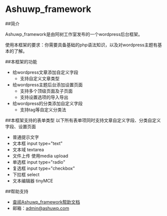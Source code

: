 # Ashuwp_framework
##简介

Ashuwp_framework是由阿树工作室发布的一个wordpress后台框架。

使用本框架的要求：你需要具备基础的php语法知识，以及对wordpress主题有基本的了解。

##本框架的功能

* 给wordpress文章添加自定义字段
    * 支持自定义文章类型
* 给wordpress主题后台添加设置页面
    * 支持多个顶级页面及子页面
    * 支持设置选项的导入导出
* 给wordpress的分类添加自定义字段
    * 支持tag等自定义分类法
    
##本框架支持的表单类型
以下所有表单项同时支持文章自定义字段、分类自定义字段、设置页面

* 普通提示文字
* 文本框 input type="text"
* 文本域 textarea
* 文件上传 使用media upload
* 单选框 input type="radio"
* 复选框 input type="checkbox"
* 下拉框 select
* 文本编辑器 tinyMCE

##帮助支持

* [查阅Ashuwp_framework帮助文档](http://www.ashuwp.com/framework/down)
* 邮箱：admin@ashuwp.com